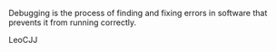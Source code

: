 Debugging is the process of finding and fixing errors in software that prevents it from running correctly. 

LeoCJJ